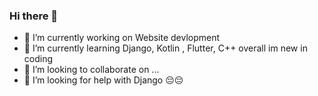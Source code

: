 ### Hi there 👋

<!--
**Dewansh07/Dewansh07** is a ✨ _special_ ✨ repository because its `README.md` (this file) appears on your GitHub profile.

Here are some ideas to get you started:
-->
- 🔭 I’m currently working on Website devlopment
- 🌱 I’m currently learning Django, Kotlin , Flutter, C++ overall im new in coding
- 👯 I’m looking to collaborate on ...
- 🤔 I’m looking for help with Django 😔😔
<!--
- 💬 Ask me about 
- 📫 How to reach me: ...
- 😄 Pronouns: ...
- ⚡ Fun fact: ...
-->
